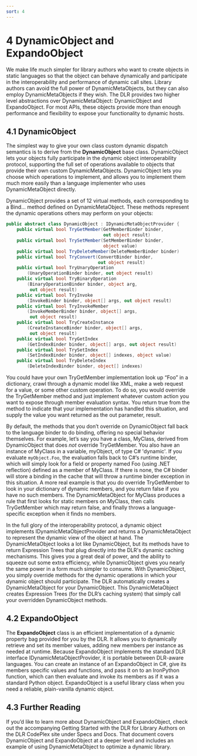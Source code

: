 ```yaml
---
sort: 4
---
```


# 4 DynamicObject and ExpandoObject

We make life much simpler for library authors who want to create objects in static languages so that the object can behave dynamically and participate in the interoperability and performance of dynamic call sites. Library authors can avoid the full power of DynamicMetaObjects, but they can also employ DynamicMetaObjects if they wish. The DLR provides two higher level abstractions over DynamicMetaObject: DynamicObject and ExpandoObject. For most APIs, these objects provide more than enough performance and flexibility to expose your functionality to dynamic hosts.

<h2 id="dynamicobject">4.1 DynamicObject</h2>

The simplest way to give your own class custom dynamic dispatch semantics is to derive from the **DynamicObject** base class. DynamicObject lets your objects fully participate in the dynamic object interoperability protocol, supporting the full set of operations available to objects that provide their own custom DynamicMetaObjects. DynamicObject lets you choose which operations to implement, and allows you to implement them much more easily than a language implementer who uses DynamicMetaObject directly.

DynamicObject provides a set of 12 virtual methods, each corresponding to a Bind... method defined on DynamicMetaObject. These methods represent the dynamic operations others may perform on your objects:

``` csharp
public abstract class DynamicObject : IDynamicMetaObjectProvider {
    public virtual bool TryGetMember(GetMemberBinder binder,
                                     out object result)
    public virtual bool TrySetMember(SetMemberBinder binder,
                                     object value)
    public virtual bool TryDeleteMember(DeleteMemberBinder binder)
    public virtual bool TryConvert(ConvertBinder binder,
                                   out object result)        
    public virtual bool TryUnaryOperation
        (UnaryOperationBinder binder, out object result)
    public virtual bool TryBinaryOperation
        (BinaryOperationBinder binder, object arg,
         out object result)
    public virtual bool TryInvoke
        (InvokeBinder binder, object[] args, out object result)
    public virtual bool TryInvokeMember
        (InvokeMemberBinder binder, object[] args,
         out object result)
    public virtual bool TryCreateInstance
        (CreateInstanceBinder binder, object[] args,
         out object result)
    public virtual bool TryGetIndex
        (GetIndexBinder binder, object[] args, out object result)
    public virtual bool TrySetIndex
        (SetIndexBinder binder, object[] indexes, object value)
    public virtual bool TryDeleteIndex
        (DeleteIndexBinder binder, object[] indexes)
```

You could have your own TryGetMember implementation look up “Foo” in a dictionary, crawl through a dynamic model like XML, make a web request for a value, or some other custom operation. To do so, you would override the TryGetMember method and just implement whatever custom action you want to expose through member evaluation syntax. You return true from the method to indicate that your implementation has handled this situation, and supply the value you want returned as the out parameter, result.

By default, the methods that you don’t override on DynamicObject fall back to the language binder to do binding, offering no special behavior themselves. For example, let’s say you have a class, MyClass, derived from DynamicObject that does *not* override TryGetMember. You also have an instance of MyClass in a variable, myObject, of type C\# 'dynamic'. If you evaluate `myObject.Foo`, the evaluation falls back to C\#’s runtime binder, which will simply look for a field or property named Foo (using .NET reflection) defined as a member of MyClass. If there is none, the C\# binder will store a binding in the cache that will throw a runtime binder exception in this situation. A more real example is that you do override TryGetMember to look in your dictionary of dynamic members, and you return false if you have no such members. The DynamicMetaObject for MyClass produces a rule that first looks for static members on MyClass, then calls TryGetMember which may return false, and finally throws a language-specific exception when it finds no members.

In the full glory of the interoperability protocol, a dynamic object implements IDynamicMetaObjectProvider and returns a DynamicMetaObject to represent the dynamic view of the object at hand. The DynamicMetaObject looks a lot like DynamicObject, but its methods have to return Expression Trees that plug directly into the DLR's dynamic caching mechanisms. This gives you a great deal of power, and the ability to squeeze out some extra efficiency, while DynamicObject gives you nearly the same power in a form much simpler to consume. With DynamicObject, you simply override methods for the dynamic operations in which your dynamic object should participate. The DLR automatically creates a DynamicMetaObject for your DynamicObject. This DynamicMetaObject creates Expression Trees (for the DLR’s caching system) that simply call your overridden DynamicObject methods.

<h2 id="expandoobject">4.2 ExpandoObject</h2>

The **ExpandoObject** class is an efficient implementation of a dynamic property bag provided for you by the DLR. It allows you to dynamically retrieve and set its member values, adding new members per instance as needed at runtime. Because ExpandoObject implements the standard DLR interface IDynamicMetaObjectProvider, it is portable between DLR-aware languages. You can create an instance of an ExpandoObject in C\#, give its members specific values and functions, and pass it on to an IronPython function, which can then evaluate and invoke its members as if it was a standard Python object. ExpandoObject is a useful library class when you need a reliable, plain-vanilla dynamic object.

<h2 id="further-reading">4.3 Further Reading</h2>

If you’d like to learn more about DynamicObject and ExpandoObject, check out the accompanying Getting Started with the DLR for Library Authors on the DLR CodePlex site under Specs and Docs. That document covers DynamicObject and ExpandoObject at a deeper level and includes an example of using DynamicMetaObject to optimize a dynamic library.
